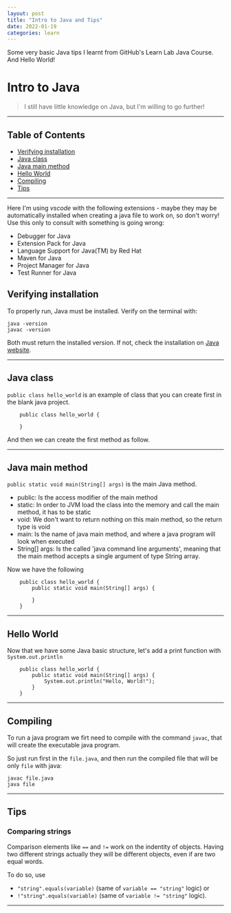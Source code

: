 ```yaml
---
layout: post
title: "Intro to Java and Tips"
date: 2022-01-19
categories: learn
---
```


Some very basic Java tips I learnt from GitHub's Learn Lab Java Course. And Hello World!

# Intro to Java

> I still have little knowledge on Java, but I'm willing to go further!

***

## Table of Contents
  - [Verifying installation](#verifying-installation)
  - [Java class](#java-class)
  - [Java main method](#java-main-method)
  - [Hello World](#hello-world)
  - [Compiling](#compiling)
  - [Tips](#tips)

***

Here I'm using *vscode* with the following extensions - maybe they may be automatically installed when creating a java file to work on, so don't worry! Use this only to consult with something is going wrong:

- Debugger for Java
- Extension Pack for Java
- Language Support for Java(TM) by Red Hat
- Maven for Java
- Project Manager for Java
- Test Runner for Java

## Verifying installation

To properly run, Java must be installed. Verify on the terminal with:

```
java -version
javac -version
```

Both must return the installed version. If not, check the installation on 
[Java website](https://www.oracle.com/technetwork/java/javase/downloads/jdk12-downloads-5295953.html).

***

## Java class

`public class hello_world` is an example of class that you can create first in the blank java project.

```
    public class hello_world {

    }
```

And then we can create the first method as follow.

***
## Java main method

`public static void main(String[] args)` is the main Java method.

- public: Is the access modifier of the main method
- static: In order to JVM load the class into the memory and call the main method, it has to be static
- void: We don't want to return nothing on this main method, so the return type is void
- main: Is the name of java main method, and where a java program will look when executed
- String[] args: Is the called 'java command line arguments', meaning that the main method accepts a single argument of type String array.

Now we have the following

```
    public class hello_world {
        public static void main(String[] args) {

        }
    }
```

***

## Hello World

Now that we have some Java basic structure, let's add a print function with `System.out.println`

```
    public class hello_world {
        public static void main(String[] args) {
            System.out.println("Hello, World!");
        }
    }
```

***

## Compiling

To run a java program we firt need to compile with the command `javac`, that will create the executable java program.

So just run first in the `file.java`, and then run the compiled file that will be only `file` with java:

```
javac file.java
java file
```

***

## Tips

### Comparing strings

Comparison elements like `==` and `!=` work on the indentity of objects. Having two different strings actually they will be different objects, even if are two equal words.

To do so, use 
- `"string".equals(variable)` (same of `variable == "string"` logic) or 
- `!"string".equals(variable)` (same of `variable != "string"` logic).

***